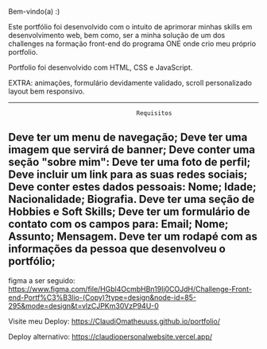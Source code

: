 Bem-vindo(a) :)

  Este portfólio foi desenvolvido com o intuito de aprimorar minhas skills em desenvolvimento web, bem como, ser a minha solução de um dos challenges na formação front-end do programa ONE onde crio meu próprio portfolio.
  
Portfolio foi desenvolvido com HTML, CSS e JavaScript.
  
  EXTRA: animações, formulário devidamente validado, scroll personalizado layout bem responsivo.

----------------------------------------------------------------------------------------------------------------------------------------
                                        Requisitos

  Deve ter um menu de navegação;
  Deve ter uma imagem que servirá de banner;
  Deve conter uma seção "sobre mim":
  Deve ter uma foto de perfil;
  Deve incluir um link para as suas redes sociais;
  Deve conter estes dados pessoais:
      Nome;
      Idade;
      Nacionalidade;
      Biografia.
  Deve ter uma seção de Hobbies e Soft Skills;
  Deve ter um formulário de contato com os campos para:
      Email;
      Nome;
      Assunto;
      Mensagem.
    Deve ter um rodapé com as informações da pessoa que desenvolveu o portfólio;
----------------------------------------------------------------------------------------------------------------------------------------
figma a ser seguido: https://www.figma.com/file/HGbl4OcmbHBn19Ij0COJdH/Challenge-Front-end-Portf%C3%B3lio-(Copy)?type=design&node-id=85-295&mode=design&t=vlzCJPKm30VzP94U-0


Visite meu Deploy: https://ClaudiOmatheuuss.github.io/portfolio/


Deploy alternativo: https://claudiopersonalwebsite.vercel.app/
